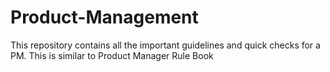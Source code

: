 # Product-Management
This repository contains all the important guidelines and quick checks for a PM. This is similar to Product Manager Rule Book
